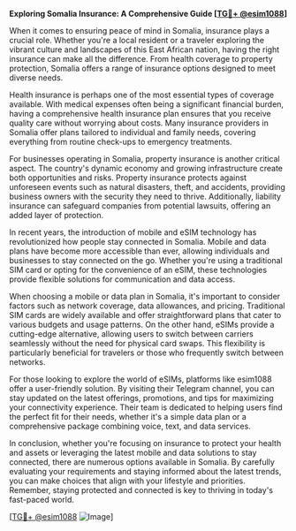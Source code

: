 **Exploring Somalia Insurance: A Comprehensive Guide [[TG💪+ @esim1088](https://t.me/s/esim1088)]**

When it comes to ensuring peace of mind in Somalia, insurance plays a crucial role. Whether you're a local resident or a traveler exploring the vibrant culture and landscapes of this East African nation, having the right insurance can make all the difference. From health coverage to property protection, Somalia offers a range of insurance options designed to meet diverse needs.

Health insurance is perhaps one of the most essential types of coverage available. With medical expenses often being a significant financial burden, having a comprehensive health insurance plan ensures that you receive quality care without worrying about costs. Many insurance providers in Somalia offer plans tailored to individual and family needs, covering everything from routine check-ups to emergency treatments.

For businesses operating in Somalia, property insurance is another critical aspect. The country's dynamic economy and growing infrastructure create both opportunities and risks. Property insurance protects against unforeseen events such as natural disasters, theft, and accidents, providing business owners with the security they need to thrive. Additionally, liability insurance can safeguard companies from potential lawsuits, offering an added layer of protection.

In recent years, the introduction of mobile and eSIM technology has revolutionized how people stay connected in Somalia. Mobile and data plans have become more accessible than ever, allowing individuals and businesses to stay connected on the go. Whether you're using a traditional SIM card or opting for the convenience of an eSIM, these technologies provide flexible solutions for communication and data access.

When choosing a mobile or data plan in Somalia, it's important to consider factors such as network coverage, data allowances, and pricing. Traditional SIM cards are widely available and offer straightforward plans that cater to various budgets and usage patterns. On the other hand, eSIMs provide a cutting-edge alternative, allowing users to switch between carriers seamlessly without the need for physical card swaps. This flexibility is particularly beneficial for travelers or those who frequently switch between networks.

For those looking to explore the world of eSIMs, platforms like esim1088 offer a user-friendly solution. By visiting their Telegram channel, you can stay updated on the latest offerings, promotions, and tips for maximizing your connectivity experience. Their team is dedicated to helping users find the perfect fit for their needs, whether it's a simple data plan or a comprehensive package combining voice, text, and data services.

In conclusion, whether you're focusing on insurance to protect your health and assets or leveraging the latest mobile and data solutions to stay connected, there are numerous options available in Somalia. By carefully evaluating your requirements and staying informed about the latest trends, you can make choices that align with your lifestyle and priorities. Remember, staying protected and connected is key to thriving in today's fast-paced world.

[[TG💪+ @esim1088](https://t.me/s/esim1088) ![Image](https://i.postimg.cc/Y0z9fWf4/image.png)]